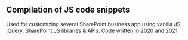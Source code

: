 ## Compilation of JS code snippets

Used for customizing several SharePoint business app using vanilla JS, jQuery, SharePoint JS libraries & APIs.
Code written in 2020 and 2021